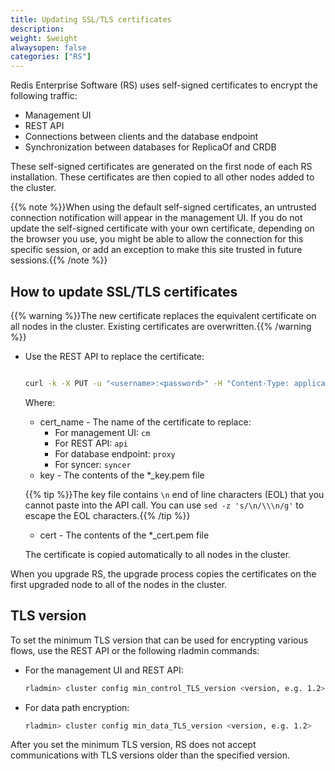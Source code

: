 ```yaml
---
title: Updating SSL/TLS certificates
description: 
weight: $weight
alwaysopen: false
categories: ["RS"]
---
```

Redis Enterprise Software (RS) uses self-signed certificates to encrypt
the following traffic:

- Management UI
- REST API
- Connections between clients and the database endpoint
- Synchronization between databases for ReplicaOf and CRDB

These self-signed certificates are generated on the first node of each RS installation. These certificates are then copied to all other nodes added to the cluster.

{{% note %}}When using the default self-signed certificates, an untrusted
connection notification will appear in the management UI. If you do not
update the self-signed certificate with your own certificate, depending
on the browser you use, you might be able to allow the connection for
this specific session, or add an exception to make this site trusted in
future sessions.{{% /note %}}

## How to update SSL/TLS certificates

{{% warning %}}The new certificate replaces the equivalent certificate on all nodes in the cluster. Existing certificates are overwritten.{{% /warning %}}

- Use the REST API to replace the certificate:

    ```bash

    curl -k -X PUT -u "<username>:<password>" -H "Content-Type: application/json" -d '{ "name": "<cert_name>", "key": "<key>", "certificate": "<cert>" }' https://<cluster_address>:9443/v1/cluster/update_cert

    ```
 
    Where:

    - cert_name - The name of the certificate to replace:
        - For management UI: `cm`
        - For REST API: `api`
        - For database endpoint: `proxy`
        - For syncer: `syncer`
    - key - The contents of the *_key.pem file
    
    {{% tip %}}The key file contains `\n` end of line characters (EOL) that you cannot paste into the API call. You can use `sed -z 's/\n/\\\n/g'` to escape the EOL characters.{{% /tip %}}
    
    - cert - The contents of the *_cert.pem file

    The certificate is copied automatically to all nodes in the cluster.

When you upgrade RS, the upgrade process copies the certificates on the first upgraded node to all of the nodes in the cluster.

## TLS version

To set the minimum TLS version that can be used for encrypting various
flows, use the REST API or the following rladmin
commands:

- For the management UI and REST API:

    ```bash
    rladmin> cluster config min_control_TLS_version <version, e.g. 1.2>
    ```

- For data path encryption:

    ```bash
    rladmin> cluster config min_data_TLS_version <version, e.g. 1.2>
    ```

After you set the minimum TLS version, RS does not accept communications with
TLS versions older than the specified version.
